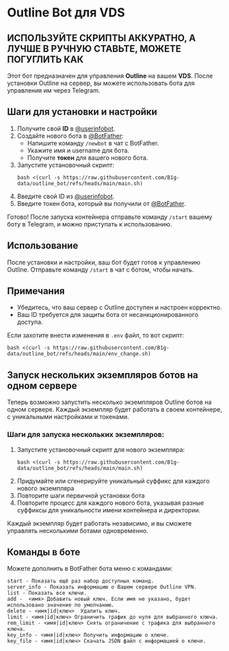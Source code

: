 <h1>Outline Bot для VDS</h1>

<h2>ИСПОЛЬЗУЙТЕ СКРИПТЫ АККУРАТНО, А ЛУЧШЕ В РУЧНУЮ СТАВЬТЕ, МОЖЕТЕ ПОГУГЛИТЬ КАК</h2>

<p>Этот бот предназначен для управления <strong>Outline</strong> на вашем <strong>VDS</strong>. После установки Outline на сервер, вы можете использовать бота для управления им через Telegram.</p>

<h2>Шаги для установки и настройки</h2>

<ol>
  <li>Получите свой <strong>ID</strong> в <a href="https://t.me/userinfobot" target="_blank">@userinfobot</a>.</li>
  <li>Создайте нового бота в <a href="https://t.me/BotFather" target="_blank">@BotFather</a>:
    <ul>
      <li>Напишите команду <code>/newbot</code> в чат с BotFather.</li>
      <li>Укажите имя и username для бота.</li>
      <li>Получите <strong>токен</strong> для вашего нового бота.</li>
    </ul>
  </li>
  <li>Запустите установочный скрипт:
    <pre><code>bash &lt;(curl -s https://raw.githubusercontent.com/B1g-data/outline_bot/refs/heads/main/main.sh)</code></pre>
  </li>
  <li>Введите свой ID из <a href="https://t.me/userinfobot" target="_blank">@userinfobot</a>.</li>
  <li>Введите токен бота, который вы получили от <a href="https://t.me/BotFather" target="_blank">@BotFather</a>.</li>
</ol>

<p>Готово! После запуска контейнера отправьте команду <code>/start</code> вашему боту в Telegram, и можно приступать к использованию.</p>

<h2>Использование</h2>

<p>После установки и настройки, ваш бот будет готов к управлению Outline. Отправьте команду <code>/start</code> в чат с ботом, чтобы начать.</p>

<h2>Примечания</h2>

<ul>
  <li>Убедитесь, что ваш сервер с Outline доступен и настроен корректно.</li>
  <li>Ваш ID требуется для защиты бота от несанкционированного доступа.</li>
</ul>

<p>Если захотите внести изменения в <code>.env</code> файл, то вот скрипт:</p>

<pre><code>bash &lt;(curl -s https://raw.githubusercontent.com/B1g-data/outline_bot/refs/heads/main/env_change.sh)</code></pre>

<h2>Запуск нескольких экземпляров ботов на одном сервере</h2>

<p>Теперь возможно запустить несколько экземпляров Outline ботов на одном сервере. Каждый экземпляр будет работать в своем контейнере, с уникальными настройками и токенами.</p>

<h3>Шаги для запуска нескольких экземпляров:</h3>

<ol>
  <li>Запустите установочный скрипт для нового экземпляра:
    <pre><code>bash &lt;(curl -s https://raw.githubusercontent.com/B1g-data/outline_bot/refs/heads/main/main.sh)</code></pre>
   </li>
  <li>Придумайте или сгенерируйте уникальный суффикс для каждого нового экземпляра
  </li>
   <li>Повторите шаги первичной установки бота
  </li>
  <li>Повторите процесс для каждого нового бота, указывая разные суффиксы для уникальности имени контейнера и директории.</li>
</ol>

<p>Каждый экземпляр будет работать независимо, и вы сможете управлять несколькими ботами одновременно.</p>

<h2>Команды в боте</h2>

<p>Можете дополнить в BotFather бота меню с командами:</p>

<pre><code>start - Показать ещё раз набор доступных команд.
server_info - Показать информацию о Вашем сервере Outline VPN.
list - Показать все ключи.
add -  &lt;имя> Добавить новый ключ. Если имя не указано, будет использовано значение по умолчанию.
delete - &lt;имя|id|ключ>  Удалить ключ.
limit - &lt;имя|id|ключ> Ограничить трафик до нуля для выбранного ключа.
rem_limit - &lt;имя|id|ключ> Снять ограничение с трафика для выбранного ключа.
key_info - &lt;имя|id|ключ> Получить информацию о ключе.
key_file - &lt;имя|id|ключ> Скачать JSON файл с информацией о ключе.</code></pre>
